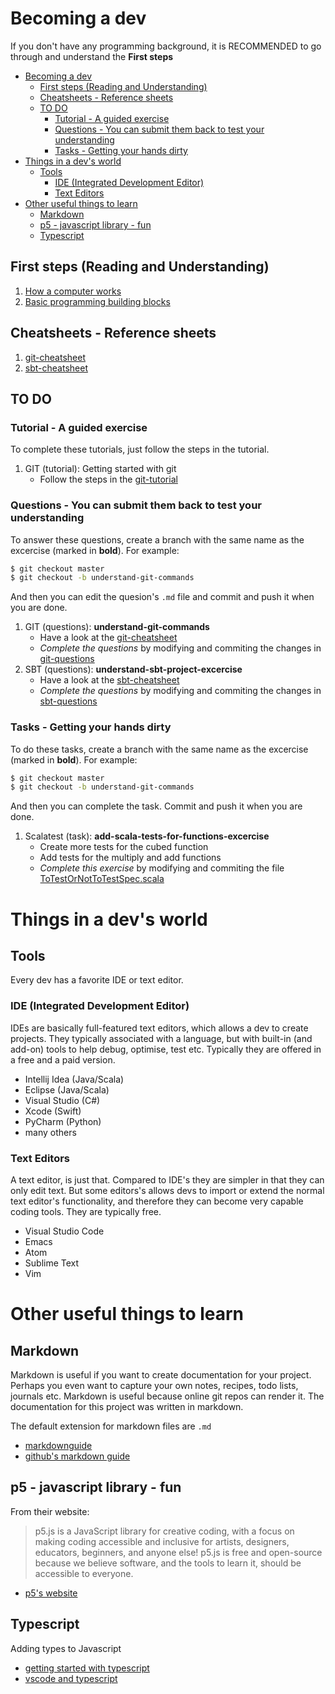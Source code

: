 # Becoming a dev

If you don't have any programming background, it is RECOMMENDED to go through and understand the **First steps**

- [Becoming a dev](#becoming-a-dev)
  - [First steps (Reading and Understanding)](#first-steps-reading-and-understanding)
  - [Cheatsheets - Reference sheets](#cheatsheets---reference-sheets)
  - [TO DO](#to-do)
    - [Tutorial - A guided exercise](#tutorial---a-guided-exercise)
    - [Questions - You can submit them back to test your understanding](#questions---you-can-submit-them-back-to-test-your-understanding)
    - [Tasks - Getting your hands dirty](#tasks---getting-your-hands-dirty)
- [Things in a dev's world](#things-in-a-devs-world)
  - [Tools](#tools)
    - [IDE (Integrated Development Editor)](#ide-integrated-development-editor)
    - [Text Editors](#text-editors)
- [Other useful things to learn](#other-useful-things-to-learn)
  - [Markdown](#markdown)
  - [p5 - javascript library - fun](#p5---javascript-library---fun)
  - [Typescript](#typescript)

## First steps (Reading and Understanding)

1. [How a computer works](./1-getting-started-with-programming/1-How-a-computer-works.md)
1. [Basic programming building blocks](./1-getting-started-with-programming/2-Basic-programming-building-blocks.md)

## Cheatsheets - Reference sheets

1. [git-cheatsheet](./cheatsheets/git.md)
1. [sbt-cheatsheet](./cheatsheets/sbt.md)

## TO DO

### Tutorial - A guided exercise

To complete these tutorials, just follow the steps in the tutorial.

1. GIT (tutorial): Getting started with git
   - Follow the steps in the [git-tutorial](./tutorial/git-tutorial.md)

### Questions - You can submit them back to test your understanding

To answer these questions, create a branch with the same name as the excercise (marked in **bold**). For example:

```bash
$ git checkout master
$ git checkout -b understand-git-commands
```

And then you can edit the quesion's `.md` file and commit and push it when you are done.

1. GIT (questions): **understand-git-commands**
   - Have a look at the [git-cheatsheet](./cheatsheets/git.md)
   - _Complete the questions_ by modifying and commiting the changes in [git-questions](./questions/understand-git-commands-questions.md)
1. SBT (questions): **understand-sbt-project-excercise**
   - Have a look at the [sbt-cheatsheet](./cheatsheets/sbt.md)
   - _Complete the questions_ by modifying and commiting the changes in [sbt-questions](./questions/understand-sbt-project-excercise.md)

### Tasks - Getting your hands dirty

To do these tasks, create a branch with the same name as the excercise (marked in **bold**). For example:

```bash
$ git checkout master
$ git checkout -b understand-git-commands
```

And then you can complete the task. Commit and push it when you are done.

1. Scalatest (task): **add-scala-tests-for-functions-excercise**
   - Create more tests for the cubed function
   - Add tests for the multiply and add functions
   - _Complete this exercise_ by modifying and commiting the file [ToTestOrNotToTestSpec.scala](../src/test/scala/ToTestOrNotToTestSpec.scala)

# Things in a dev's world

## Tools

Every dev has a favorite IDE or text editor.

### IDE (Integrated Development Editor)

IDEs are basically full-featured text editors, which allows a dev to create projects. They typically associated with a language, but with built-in (and add-on) tools to help debug, optimise, test etc. Typically they are offered in a free and a paid version.

- Intellij Idea (Java/Scala)
- Eclipse (Java/Scala)
- Visual Studio (C#)
- Xcode (Swift)
- PyCharm (Python)
- many others

### Text Editors

A text editor, is just that. Compared to IDE's they are simpler in that they can only edit text. But some editors's allows devs to import or extend the normal text editor's functionality, and therefore they can become very capable coding tools. They are typically free.

- Visual Studio Code
- Emacs
- Atom
- Sublime Text
- Vim

# Other useful things to learn

## Markdown

Markdown is useful if you want to create documentation for your project. Perhaps you even want to capture your own notes, recipes, todo lists, journals etc. Markdown is useful because online git repos can render it. The documentation for this project was written in markdown.

The default extension for markdown files are `.md`

- [markdownguide](https://www.markdownguide.org/basic-syntax)
- [github's markdown guide](https://github.com/adam-p/markdown-here/wiki/Markdown-Cheatsheet)

## p5 - javascript library - fun

From their website:

> p5.js is a JavaScript library for creative coding, with a focus on making coding accessible and inclusive for artists, designers, educators, beginners, and anyone else! p5.js is free and open-source because we believe software, and the tools to learn it, should be accessible to everyone.

- [p5's website](https://p5js.org/)

## Typescript

Adding types to Javascript

- [getting started with typescript](https://blog.teamtreehouse.com/getting-started-typescript)
- [vscode and typescript](https://code.visualstudio.com/Docs/languages/typescript)
